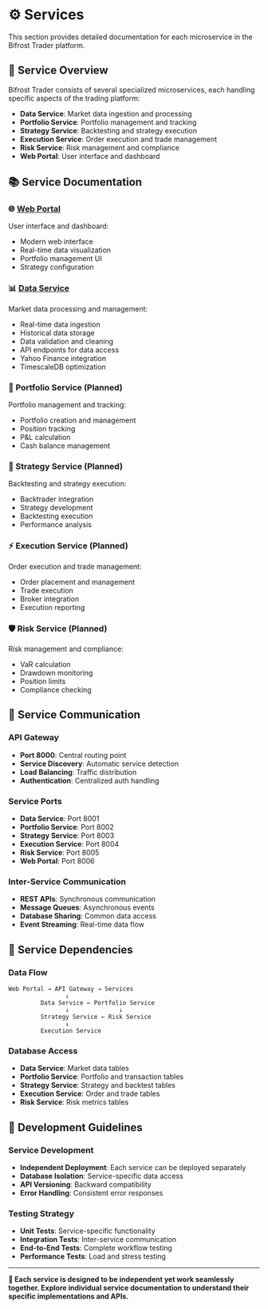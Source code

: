 # ⚙️ Services

This section provides detailed documentation for each microservice in the Bifrost Trader platform.

## 🎯 **Service Overview**

Bifrost Trader consists of several specialized microservices, each handling specific aspects of the trading platform:

- **Data Service**: Market data ingestion and processing
- **Portfolio Service**: Portfolio management and tracking
- **Strategy Service**: Backtesting and strategy execution
- **Execution Service**: Order execution and trade management
- **Risk Service**: Risk management and compliance
- **Web Portal**: User interface and dashboard

## 📚 **Service Documentation**

### **🌐 [Web Portal](web-portal.md)**
User interface and dashboard:
- Modern web interface
- Real-time data visualization
- Portfolio management UI
- Strategy configuration

### **📊 [Data Service](data-service.md)**
Market data processing and management:
- Real-time data ingestion
- Historical data storage
- Data validation and cleaning
- API endpoints for data access
- Yahoo Finance integration
- TimescaleDB optimization

### **💼 Portfolio Service** (Planned)
Portfolio management and tracking:
- Portfolio creation and management
- Position tracking
- P&L calculation
- Cash balance management

### **🧠 Strategy Service** (Planned)
Backtesting and strategy execution:
- Backtrader integration
- Strategy development
- Backtesting execution
- Performance analysis

### **⚡ Execution Service** (Planned)
Order execution and trade management:
- Order placement and management
- Trade execution
- Broker integration
- Execution reporting

### **🛡️ Risk Service** (Planned)
Risk management and compliance:
- VaR calculation
- Drawdown monitoring
- Position limits
- Compliance checking

## 🔄 **Service Communication**

### **API Gateway**
- **Port 8000**: Central routing point
- **Service Discovery**: Automatic service detection
- **Load Balancing**: Traffic distribution
- **Authentication**: Centralized auth handling

### **Service Ports**
- **Data Service**: Port 8001
- **Portfolio Service**: Port 8002
- **Strategy Service**: Port 8003
- **Execution Service**: Port 8004
- **Risk Service**: Port 8005
- **Web Portal**: Port 8006

### **Inter-Service Communication**
- **REST APIs**: Synchronous communication
- **Message Queues**: Asynchronous events
- **Database Sharing**: Common data access
- **Event Streaming**: Real-time data flow

## 🎯 **Service Dependencies**

### **Data Flow**
```
Web Portal → API Gateway → Services
                ↓
         Data Service ← Portfolio Service
                ↓              ↓
         Strategy Service ← Risk Service
                ↓
         Execution Service
```

### **Database Access**
- **Data Service**: Market data tables
- **Portfolio Service**: Portfolio and transaction tables
- **Strategy Service**: Strategy and backtest tables
- **Execution Service**: Order and trade tables
- **Risk Service**: Risk metrics tables

## 🚀 **Development Guidelines**

### **Service Development**
- **Independent Deployment**: Each service can be deployed separately
- **Database Isolation**: Service-specific data access
- **API Versioning**: Backward compatibility
- **Error Handling**: Consistent error responses

### **Testing Strategy**
- **Unit Tests**: Service-specific functionality
- **Integration Tests**: Inter-service communication
- **End-to-End Tests**: Complete workflow testing
- **Performance Tests**: Load and stress testing

---

**🎯 Each service is designed to be independent yet work seamlessly together. Explore individual service documentation to understand their specific implementations and APIs.**
